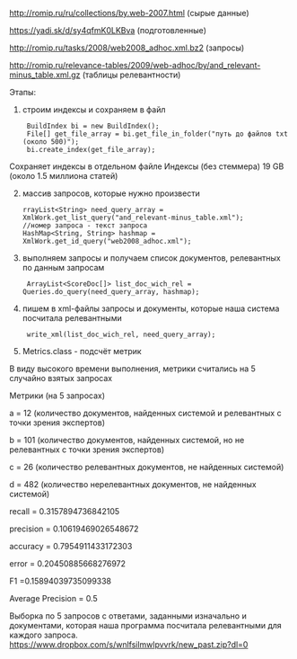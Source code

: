 http://romip.ru/ru/collections/by.web-2007.html (сырые данные)

https://yadi.sk/d/sy4qfmK0LKBva (подготовленные)

http://romip.ru/tasks/2008/web2008_adhoc.xml.bz2 (запросы)

http://romip.ru/relevance-tables/2009/web-adhoc/by/and_relevant-minus_table.xml.gz (таблицы релевантности)

Этапы: 

1) строим индексы и сохраняем в файл

        BuildIndex bi = new BuildIndex();
        File[] get_file_array = bi.get_file_in_folder("путь до файлов txt (около 500)");
        bi.create_index(get_file_array);
Сохраняет индексы в отдельном файле
Индексы (без стеммера)
19 GB (около 1.5 миллиона статей)

2)  массив запросов, которые нужно произвести

        rrayList<String> need_query_array = XmlWork.get_list_query("and_relevant-minus_table.xml");
        //номер запроса - текст запроса
        HashMap<String, String> hashmap = XmlWork.get_id_query("web2008_adhoc.xml");
  
3) выполняем запросы и получаем список документов, релевантных по данным запросам

        ArrayList<ScoreDoc[]> list_doc_wich_rel = Queries.do_query(need_query_array, hashmap);

4) пишем в xml-файлы запросы и документы, которые наша система посчитала релевантными 

        write_xml(list_doc_wich_rel, need_query_array);

5) Metrics.class - подсчёт метрик

В виду высокого времени выполнения, метрики считались на 5 случайно взятых запросах

Метрики (на 5 запросах)

a = 12 (количество документов, найденных системой и релевантных с точки зрения экспертов)

b = 101 (количество документов, найденных системой, но не релевантных с точки зрения экспертов)

c = 26 (количество релевантных документов, не найденных системой)

d = 482 (количество нерелевантных документов, не найденных системой)
 
recall = 0.3157894736842105
 
precision = 0.10619469026548672
 
accuracy = 0.7954911433172303
 
error = 0.20450885668276972
 
F1 =0.15894039735099338
 
Average Precision = 0.5

Выборка по 5 запросов с ответами, заданными изначально и документами, которая наша программа посчитала релевантными для каждого запроса.
https://www.dropbox.com/s/wnlfsilmwlpvvrk/new_past.zip?dl=0

 

 
